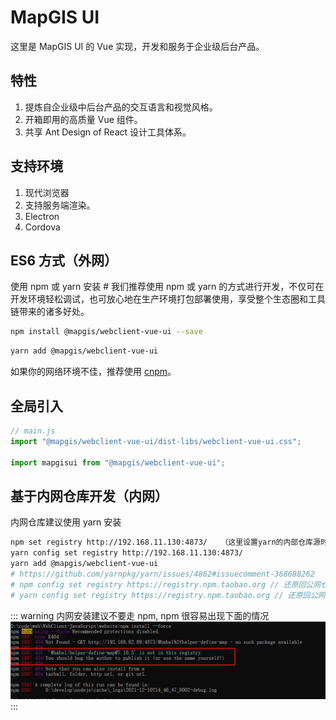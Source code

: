 # MapGIS UI

这里是 MapGIS UI 的 Vue 实现，开发和服务于企业级后台产品。

## 特性

1. 提炼自企业级中后台产品的交互语言和视觉风格。
1. 开箱即用的高质量 Vue 组件。
1. 共享 Ant Design of React 设计工具体系。

## 支持环境

1. 现代浏览器
2. 支持服务端渲染。
3. Electron
4. Cordova

## ES6 方式（外网）

使用 npm 或 yarn 安装 #
我们推荐使用 npm 或 yarn 的方式进行开发，不仅可在开发环境轻松调试，也可放心地在生产环境打包部署使用，享受整个生态圈和工具链带来的诸多好处。

```sh
npm install @mapgis/webclient-vue-ui --save
```

```sh
yarn add @mapgis/webclient-vue-ui
```

如果你的网络环境不佳，推荐使用 [cnpm](https://github.com/cnpm/cnpm)。

## 全局引入

```javascript
// main.js
import "@mapgis/webclient-vue-ui/dist-libs/webclient-vue-ui.css";

import mapgisui from "@mapgis/webclient-vue-ui";
```

## 基于内网仓库开发（内网）

内网仓库建议使用 yarn 安装

```sh
npm set registry http://192.168.11.130:4873/   （这里设置yarn的内部仓库源时需要先设置npm的内部，否则容易出问题）
yarn config set registry http://192.168.11.130:4873/
yarn add @mapgis/webclient-vue-ui
# https://github.com/yarnpkg/yarn/issues/4862#issuecomment-368688262
# npm config set registry https://registry.npm.taobao.org // 还原回公网仓库
# yarn config set registry https://registry.npm.taobao.org // 还原回公网仓库
```

::: warning
内网安装建议不要走 npm, npm 很容易出现下面的情况
![mapgis](./yarn/npm_error.png)
:::
